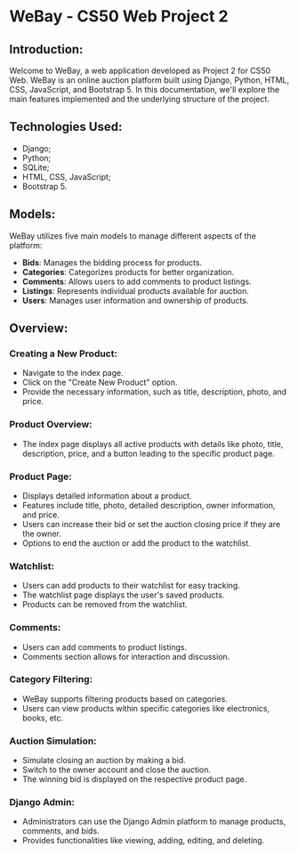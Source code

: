 # WeBay - CS50 Web Project 2

## Introduction:

Welcome to WeBay, a web application developed as Project 2 for CS50 Web. WeBay is an online auction platform built using Django, Python, HTML, CSS, JavaScript, and Bootstrap 5. In this documentation, we'll explore the main features implemented and the underlying structure of the project.

## Technologies Used:

- Django;
- Python;
- SQLite;
- HTML, CSS, JavaScript;
- Bootstrap 5.

## Models:

WeBay utilizes five main models to manage different aspects of the platform:

- **Bids**: Manages the bidding process for products.
- **Categories**: Categorizes products for better organization.
- **Comments**: Allows users to add comments to product listings.
- **Listings**: Represents individual products available for auction.
- **Users**: Manages user information and ownership of products.

## Overview:

### Creating a New Product:

- Navigate to the index page.
- Click on the "Create New Product" option.
- Provide the necessary information, such as title, description, photo, and price.

### Product Overview:

- The index page displays all active products with details like photo, title, description, price, and a button leading to the specific product page.

### Product Page:

- Displays detailed information about a product.
- Features include title, photo, detailed description, owner information, and price.
- Users can increase their bid or set the auction closing price if they are the owner.
- Options to end the auction or add the product to the watchlist.

### Watchlist:

- Users can add products to their watchlist for easy tracking.
- The watchlist page displays the user's saved products.
- Products can be removed from the watchlist.

### Comments:

- Users can add comments to product listings.
- Comments section allows for interaction and discussion.

### Category Filtering:

- WeBay supports filtering products based on categories.
- Users can view products within specific categories like electronics, books, etc.

### Auction Simulation:

- Simulate closing an auction by making a bid.
- Switch to the owner account and close the auction.
- The winning bid is displayed on the respective product page.

### Django Admin:

- Administrators can use the Django Admin platform to manage products, comments, and bids.
- Provides functionalities like viewing, adding, editing, and deleting.

